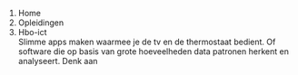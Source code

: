 1. Home
2. Opleidingen
3. Hbo-ict  
Slimme apps maken waarmee je de tv en de thermostaat bedient. Of software die
op basis van grote hoeveelheden data patronen herkent en analyseert. Denk aan